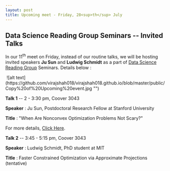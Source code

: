```yaml
---
layout: post
title: Upcoming meet - Friday, 28<sup>th</sup> July
---
```

## Data Science Reading Group Seminars -- Invited Talks

In our 11<sup>th</sup> meet on Friday, instead of our routine talks, we will be hosting invited speakers **Ju Sun** and **Ludwig Schmidt** as a part of [Data Science Reading Group](https://isudsrg.wordpress.com/) Seminars. Details below :

<img src="https://github.com/virajshah018/virajshah018.github.io/blob/master/public/Copy%20of%20Upcoming%20event.jpg" alt="">
![alt text](https://github.com/virajshah018/virajshah018.github.io/blob/master/public/Copy%20of%20Upcoming%20event.jpg "")

**Talk 1** -- 2 - 3:30 pm, Coover 3043

**Speaker** : Ju Sun, Postdoctoral Research Fellow at Stanford University

**Title** : "When Are Nonconvex Optimization Problems Not Scary?"


For more details, [Click Here](https://www.ece.iastate.edu/seminars-and-events/data-science-reading-group-seminar-ju-sun/).

**Talk 2** -- 3:45 - 5:15 pm, Coover 3043

**Speaker** : Ludwig Schmidt, PhD student at MIT

**Title** :  Faster Constrained Optimization via Approximate Projections (tentative)

